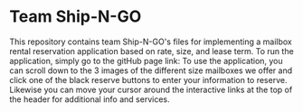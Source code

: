 # Team Ship-N-GO
This repository contains team Ship-N-GO's files for implementing a mailbox rental reservation application based on rate, size, and lease term. 
To run the application, simply go to the gitHub page link:
To use the application, you can scroll down to the 3 images of the different size mailboxes we offer and click one of the black reserve buttons to enter your information to reserve. Likewise you can move your cursor around the interactive links at the top of the header for additional info and services.  
